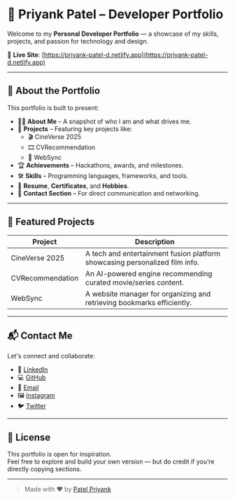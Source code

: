 # 💼 Priyank Patel – Developer Portfolio

Welcome to my **Personal Developer Portfolio** — a showcase of my skills, projects, and passion for technology and design.

🔗 **Live Site**: [https://priyank-patel-d.netlify.app](https://priyank-patel-d.netlify.app)

---

## 📌 About the Portfolio

This portfolio is built to present:

- 🧑‍💻 **About Me** – A snapshot of who I am and what drives me.
- 🚀 **Projects** – Featuring key projects like:
  - 🎬 CineVerse 2025  
  - 🎞️ CVRecommendation  
  - 🧠 WebSync  
- 🏆 **Achievements** – Hackathons, awards, and milestones.
- 🛠️ **Skills** – Programming languages, frameworks, and tools.
- 📜 **Resume**, **Certificates**, and **Hobbies**.
- 📩 **Contact Section** – For direct communication and networking.

---

## 🧠 Featured Projects

| Project         | Description                                                                 |
|-----------------|-----------------------------------------------------------------------------|
| CineVerse 2025  | A tech and entertainment fusion platform showcasing personalized film info.|
| CVRecommendation| An AI-powered engine recommending curated movie/series content.            |
| WebSync         | A website manager for organizing and retrieving bookmarks efficiently.      |

---

## 📬 Contact Me

Let's connect and collaborate:

- 💼 [LinkedIn](https://www.linkedin.com/in/patel-priyank-1602)
- 💻 [GitHub](https://github.com/Patel-Priyank-1602)
- 📧 [Email](mailto:patelpriyank1602@gmail.com)
- 🖼️ [Instagram](https://www.instagram.com/patelpriyank.d/)
- 🐦 [Twitter](https://x.com/Priyank_P16)

---

## 📃 License

This portfolio is open for inspiration.  
Feel free to explore and build your own version — but do credit if you’re directly copying sections.

---

> Made with ❤️ by [Patel Priyank](https://github.com/Patel-Priyank-1602)
